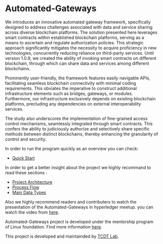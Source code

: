 # Automated-Gateways

We introduces an innovative automated gateway framework, specifically designed to address challenges associated with data and service sharing across diverse blockchain platforms. The solution presented here leverages smart contracts within established blockchain platforms, serving as a means to ascertain and regulate authorization policies. This strategic approach significantly mitigates the necessity to acquire proficiency in new technologies, concurrently reducing reliance on third-party services. Until version 1.0.9, we created the ability of invoking smart contracts on different blockchain, through which can share data and services among different blockchains.

Prominently user-friendly, the framework features easily navigable APIs, facilitating seamless blockchain connectivity with minimal coding requirements. This obviates the imperative to construct additional infrastructure elements such as bridges, gateways, or modules. Furthermore, our infrastructure exclusively depends on existing blockchain platforms, precluding any dependencies on external interoperability services.

The study also underscores the implementation of fine-grained access control mechanisms, seamlessly integrated through smart contracts. This confers the ability to judiciously authorize and selectively share specific methods between distinct blockchains, thereby enhancing the granularity of control and security.

In order to run the program quickly as an overview you can check:
*  [Quick Start](https://github.com/tcdt-lab/Automated-Gateways/wiki/Quick-Start)
  
In order to get a better insight about the project we highly recommand to read these sections  :

*  [Project Architecture](https://github.com/tcdt-lab/Automated-Gateways/wiki/Architecture)
*  [Process Flow](https://github.com/tcdt-lab/Automated-Gateways/wiki/Process-Flow)
*  [Main Data Types](https://github.com/tcdt-lab/Automated-Gateways/wiki/Main-Data-Types)

Also we highly recommend readers and contributers to watch the presentation of the Automated-Gateways in hyperledger meetup. you can watch the video from [here](https://www.youtube.com/live/zVNNh5OCplM?si=9byA615Pfkt49C6i).

Automated-Gateways project is developed under the mentorship program of Linux foundation. Find more information [here](https://wiki.hyperledger.org/display/INTERN).

This project is developed and maintainded by [TCDT Lab](https://tcdt.ca/).



